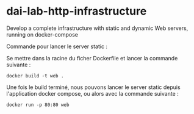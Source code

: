 # dai-lab-http-infrastructure
Develop a complete infrastructure with static and dynamic Web servers, running on docker-compose

Commande pour lancer le server static :

Se mettre dans la racine du ficher Dockerfile et lancer la commande suivante :

`docker build -t web .`

Une fois le build terminé, nous pouvons lancer le server static depuis l'application docker compose, ou alors avec la
commande suivante :

`docker run -p 80:80 web`